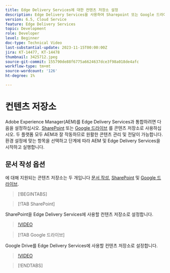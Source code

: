 ```yaml
---
title: Edge Delivery Services에 대한 컨텐츠 저장소 설정
description: Edge Delivery Services을 사용하여 Sharepoint 또는 Google 드라이브 설정
version: 6.5, Cloud Service
feature: Edge Delivery Services
topic: Development
role: Developer
level: Beginner
doc-type: Technical Video
last-substantial-update: 2023-11-15T00:00:00Z
jira: KT-14477, KT-14478
thumbnail: 3425712.jpeg
source-git-commit: 155790de88f6775a6624637dce3f98a018de4afc
workflow-type: tm+mt
source-wordcount: '126'
ht-degree: 1%

---
```



# 컨텐츠 저장소

Adobe Experience Manager(AEM)를 Edge Delivery Services과 통합하려면 다음을 설정하십시오. [SharePoint](#sharepoint) 또는 [Google 드라이브](#google-drive) 를 콘텐츠 저장소로 사용하십시오. 두 플랫폼 모두 AEM과 잘 작동하므로 원활한 콘텐츠 관리 및 전달이 가능합니다. 환경 설정에 맞는 항목을 선택하고 단계에 따라 AEM 및 Edge Delivery Services을 시작하고 실행합니다.

## 문서 작성 옵션

에 대해 지원되는 콘텐츠 저장소는 두 개입니다 [문서 작성](../../document-authoring/set-up.md), [SharePoint](#sharepoint) 및 [Google 드라이브](#google-drive).

>[!BEGINTABS]

>[!TAB SharePoint]

SharePoint을 Edge Delivery Services에 사용할 컨텐츠 저장소로 설정합니다.

>[!VIDEO](https://video.tv.adobe.com/v/3425712/?learn=on)

>[!TAB Google 드라이브]

Google Drive를 Edge Delivery Services에 사용할 컨텐츠 저장소로 설정합니다.

>[!VIDEO](https://video.tv.adobe.com/v/3425711/?learn=on)

>[!ENDTABS]
